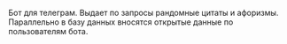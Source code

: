 Бот для телеграм. Выдает по запросы рандомные цитаты и афоризмы. Параллельно в базу данных вносятся открытые данные по пользователям бота.

